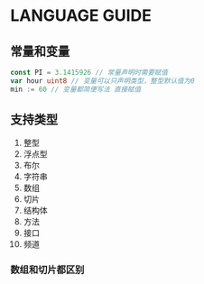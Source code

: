 # LANGUAGE GUIDE

## 常量和变量

```go
const PI = 3.1415926 // 常量声明时需要赋值
var hour uint8 // 变量可以只声明类型，整型默认值为0
min := 60 // 变量都简便写法 直接赋值
```

## 支持类型
1. 整型
2. 浮点型
3. 布尔
4. 字符串
5. 数组
6. 切片
7. 结构体
8. 方法
9. 接口
10. 频道

### 数组和切片都区别



